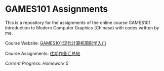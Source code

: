 # GAMES101 Assignments

This is a repository for the assignments of the online course GAMES101: Introduction to Modern Computer Graphics (Chinese) with codes written by me.

Course Website: [GAMES101:现代计算机图形学入门](http://games-cn.org/intro-graphics/)

Course Assignments: [往期作业汇总帖](http://games-cn.org/forums/topic/allhw/)

*Current Progress: Homework 5*
